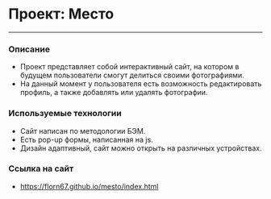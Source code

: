 # Проект: Место
------
### Описание
* Проект представляет собой интерактивный сайт, на котором в будущем пользователи смогут делиться своими фотографиями.
* На данный момент у пользователя есть возможность редактировать профиль, а также добавлять или удалять фотографии. 
### Используемые технологии
* Сайт написан по методологии БЭМ.
* Есть pop-up формы, написанная на js.
* Дизайн адаптивный, сайт можно открыть на различных устройствах.
### Ссылка на сайт
* https://florn67.github.io/mesto/index.html
